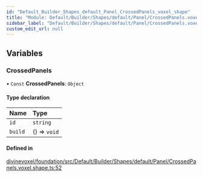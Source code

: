 ```yaml
---
id: "Default_Builder_Shapes_default_Panel_CrossedPanels_voxel_shape"
title: "Module: Default/Builder/Shapes/default/Panel/CrossedPanels.voxel.shape"
sidebar_label: "Default/Builder/Shapes/default/Panel/CrossedPanels.voxel.shape"
custom_edit_url: null
---
```


## Variables

### CrossedPanels

• `Const` **CrossedPanels**: `Object`

#### Type declaration

| Name | Type |
| :------ | :------ |
| `id` | `string` |
| `build` | () => `void` |

#### Defined in

[divinevoxel/foundation/src/Default/Builder/Shapes/default/Panel/CrossedPanels.voxel.shape.ts:52](https://github.com/lucasdamianjohnson/DivineVoxelEngine/blob/596fa7391478620ed460dfb4856ff0a763b91c49/divinevoxel/foundation/src/Default/Builder/Shapes/default/Panel/CrossedPanels.voxel.shape.ts#L52)
